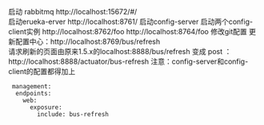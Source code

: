 启动 rabbitmq
    http://localhost:15672/#/    
启动erueka-erver
    http://localhost:8761/
启动config-server
启动两个config-client实例
    http://localhost:8762/foo
    http://localhost:8764/foo
修改git配置
    更新配置中心：http://localhost:8769/bus/refresh    
    请求刷新的页面由原来1.5.x的localhost:8888/bus/refresh
    变成 post ：http://localhost:8888/actuator/bus-refresh
    注意：config-server和config-client的配置都得加上
    
     management:
      endpoints:
        web:
          exposure:
            include: bus-refresh